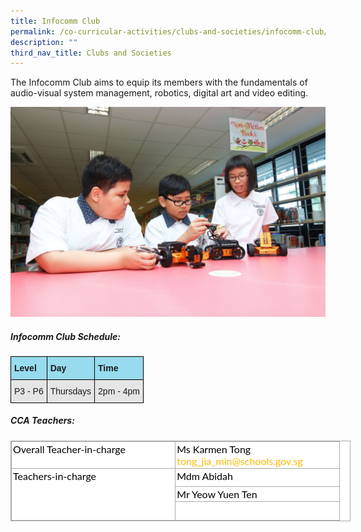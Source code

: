 ```yaml
---
title: Infocomm Club
permalink: /co-curricular-activities/clubs-and-societies/infocomm-club/
description: ""
third_nav_title: Clubs and Societies
---
```

The Infocomm Club aims to equip its members with the fundamentals of&nbsp; audio-visual system management, robotics, digital art and video editing.

![infocomm club](/images/INFO%20COMM.jpg)
  

##### Infocomm Club Schedule:

<style type="text/css">
.tg  {border-collapse:collapse;border-spacing:0;}
.tg td{border-color:black;border-style:solid;border-width:1px;font-family:Arial, sans-serif;font-size:14px;
  overflow:hidden;padding:10px 5px;word-break:normal;}
.tg th{border-color:black;border-style:solid;border-width:1px;font-family:Arial, sans-serif;font-size:14px;
  font-weight:normal;overflow:hidden;padding:10px 5px;word-break:normal;}
.tg .tg-kgqi{background-color:#98DBEE;font-weight:bold;text-align:left;vertical-align:middle}
.tg .tg-faf8{background-color:#E5E5E5;text-align:left;vertical-align:middle}
</style>
<table class="tg">
<thead>
  <tr>
    <th class="tg-kgqi"><span style="font-weight:700">Level</span></th>
    <th class="tg-kgqi"><span style="font-weight:700">Day</span></th>
    <th class="tg-kgqi"><span style="font-weight:700">Time</span></th>
  </tr>
</thead>
<tbody>
  <tr>
    <td class="tg-faf8">P3 - P6</td>
    <td class="tg-faf8">Thursdays</td>
    <td class="tg-faf8">2pm - 4pm</td>
  </tr>
</tbody>
</table>


##### CCA Teachers:


<table class="iveo_table ives_tab_simple3" cellspacing="0" cellpadding="0" border="1" style="margin: 0px; outline: 0px; padding: 0px; border-collapse: collapse; border: 1px solid rgb(170, 170, 170); color: rgb(0, 0, 0); font-family: Lato, sans-serif; font-size: 16px; font-style: normal; font-variant-ligatures: normal; font-variant-caps: normal; font-weight: 400; letter-spacing: normal; orphans: 2; text-align: left; text-transform: none; white-space: normal; widows: 2; word-spacing: 0px; -webkit-text-stroke-width: 0px; background-color: rgb(255, 255, 255); text-decoration-thickness: initial; text-decoration-style: initial; text-decoration-color: initial; width: 544px;"><tbody style="margin: 0px; outline: 0px; padding: 0px;"><tr style="margin: 0px; outline: 0px; padding: 0px;"><td valign="top" style="margin: 0px; outline: 0px; padding: 2px; text-align: left; border: 1px solid rgb(170, 170, 170); width: 257.219px;">Overall Teacher-in-charge</td><td valign="top" style="margin: 0px; outline: 0px; padding: 2px; text-align: left; border: 1px solid rgb(170, 170, 170); width: 258.219px;">Ms Karmen Tong<br style="margin: 0px; outline: 0px; padding: 0px; text-align: center;"><a href="mailto:tong_jia_min@schools.gov.sg" target="" style="margin: 0px; outline: 0px; padding: 0px; color: rgb(253, 185, 0); text-decoration: none; text-align: center;">tong_jia_min@schools.gov.sg</a><br style="margin: 0px; outline: 0px; padding: 0px;"></td></tr><tr style="margin: 0px; outline: 0px; padding: 0px; height: 22pt;"><td rowspan="4" valign="top" style="margin: 0px; outline: 0px; padding: 2px; text-align: left; border: 1px solid rgb(170, 170, 170); width: 257.219px;">Teachers-in-charge</td><td valign="top" style="margin: 0px; outline: 0px; padding: 2px; text-align: left; border: 1px solid rgb(170, 170, 170); width: 258.219px;">Mdm Abidah<br style="margin: 0px; outline: 0px; padding: 0px;"></td></tr><tr style="margin: 0px; outline: 0px; padding: 0px;"><td style="margin: 0px; outline: 0px; padding: 2px; text-align: left; border: 1px solid rgb(170, 170, 170);">Mr Yeow Yuen Ten</td></tr><tr style="margin: 0px; outline: 0px; padding: 0px; height: 22pt;"><td valign="top" style="margin: 0px; outline: 0px; padding: 2px; text-align: left; border: 1px solid rgb(170, 170, 170); width: 258.219px;"></td></tr></tbody></table>
